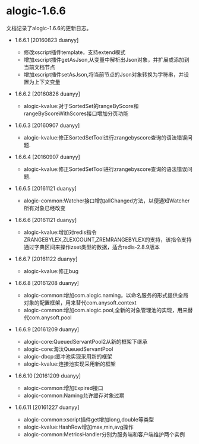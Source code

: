 alogic-1.6.6
============

文档记录了alogic-1.6.6的更新日志。

- 1.6.6.1 [20160823 duanyy]
	 - 修改xscript插件template，支持extend模式
	 - 增加xscript插件getAsJson,从变量中解析出Json对象，并扩展或添加到当前文档节点
	 - 增加xscript插件setAsJson,将当前节点的Json对象转换为字符串，并设置为上下文变量
	 
- 1.6.6.2 [20160826 duanyy] 
 	 - alogic-kvalue:对于SortedSet的rangeByScore和rangeByScoreWithScores接口增加分页功能

- 1.6.6.3 [20160907 duanyy] 
	 - alogic-kvalue:修正SortedSetTool进行zrangebyscore查询的语法错误问题.
	 
- 1.6.6.4 [20160907 duanyy] 
	 - alogic-kvalue:修正SortedSetTool进行zrangebyscore查询的语法错误问题.	 
	 
- 1.6.6.5 [20161121 duanyy] 
	- alogic-common:Watcher接口增加allChanged方法，以便通知Watcher所有对象已经改变
	
- 1.6.6.6 [20161121 duanyy]
	- alogic-kvalue:增加对redis指令ZRANGEBYLEX,ZLEXCOUNT,ZREMRANGEBYLEX的支持，该指令支持通过字典区间来操作zset类型的数据，适合redis-2.8.9版本
	
- 1.6.6.7 [20161122 duanyy]
	- alogic-kvalue:修正bug
	
- 1.6.6.8 [20161208 duanyy]
	- alogic-common:增加com.alogic.naming，以命名服务的形式提供全局对象的配置框架，用来替代com.anysoft.context
	- alogic-common:增加com.alogic.pool,全新的对象管理池的实现，用来替代com.anysoft.pool
	
- 1.6.6.9 [20161209 duanyy]
	- alogic-core:QueuedServantPool2从新的框架下继承
	- alogic-core:淘汰QueuedServantPool
	- alogic-dbcp:缓冲池实现采用新的框架
	- alogic-kvalue:连接池实现采用新的框架
	
- 1.6.6.10 [20161209 duanyy]
	- alogic-common:增加Expired接口
	- alogic-common:Naming允许缓存对象过期
	
- 1.6.6.11 [20161227 duanyy]
	- alogic-common:xscript插件get增加long,double等类型
	- alogic-kvalue:HashRow增加max,min,avg操作
	- alogic-common:MetricsHandler分别为服务端和客户端维护两个实例
	
	